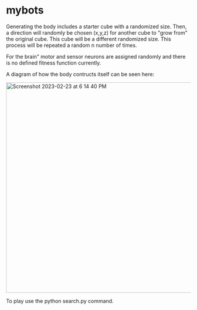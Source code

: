 # mybots

Generating the body includes a starter cube with a randomized size. Then, a direction will randomly be chosen (x,y,z) for another cube to "grow from" the original cube. This cube will be a different randomized size. This process will be repeated a random n number of times.

For the brain" motor and sensor neurons are assigned randomly and there is no defined fitness function currently.

A diagram of how the body contructs itself can be seen here:

<img width="573" alt="Screenshot 2023-02-23 at 6 14 40 PM" src="https://user-images.githubusercontent.com/114442449/221060451-4109c0ea-9a85-4185-9de9-cda1e17ad9b7.png">


To play use the python search.py command.
